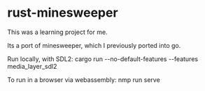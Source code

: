 # rust-minesweeper
This was a learning project for me.

Its a port of minesweeper, which I previously ported into go.

Run locally, with SDL2:
cargo run --no-default-features --features media_layer_sdl2

To run in a browser via webassembly:
nmp run serve

